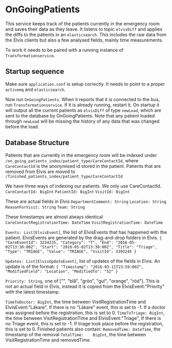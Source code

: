 # OnGoingPatients
This service keeps track of the patients currently in the emergency room and saves their data as they leave. It listens
to topic `elvisDiff` and applies the diffs to the patients in an `elasticsearch`. This includes the raw data from the
Elvis clients but also a few analysed fields, mainly time measurements.

To work it needs to be paired with a running instance of `Transformationservice`.

## Startup sequence
Make sure `application.conf` is setup correctly. It needs to point to a proper `activemq` and `elasticsearch`.

Now run `OnGoingPatients`. When it reports that it is connected to the bus, run `Transformationservice`. If it is
already running, restart it. On startup it will output all the current patients as `elvisDiff` of type `newLoad`, which
are sent to the database by OnGoingPatients. Note that any patient loaded through `newLoad` will be missing the
history of any data that was changed before the load.

## Database Structure
Patients that are currently in the emergency room will be indexed under
`/on_going_patients_index/patient_type/CareContactId`, where `CareContactId` is the anonymised id stored in the patient.
Patients that are removed from Elvis are moved to `/finished_patients_index/patient_type/CareContactId`

We have three ways of indexing our patients. We only use CareContactId.
`CareContactId: BigInt`
`PatientId: BigInt`
`VisitId: BigInt`

These are actual fields in Elvis
`DepartmentComment: String`
`Location: String`
`ReasonForVisit: String`
`Team: String`

These timestamps are almost always identical
`CareContactRegistrationTime: DateTime`
`VisitRegistrationTime: DateTime`

`Events: List[ElvisEvent]`, the list of ElvisEvents that has happened with the patient. ElvisEvents are generated by the drag-and-drop folders in Elvis.
`{
    "CareEventId": 3224235,
    "Category": "T",
    "End": "2016-05-02T13:30:00Z",
    "Start": "2016-05-02T13:30:00Z",
    "Title": "Triage",
    "Type": "TRIAGE",
    "Value": "TRIAGE",
    "VisitId": 3393245
}`

`Updates: List[ElvisUpdateEvent]`, list of updates of the fields in Elvis. An update is of the format:
`{
    "Timestamp": "2016-03-11T23:59:00Z",
    "ModifiedField": "Location",
    "ModifiedTo": "52"
}`

`Priority: String`, one of ["", "blå", "grön", "gul", "orange", "röd"]. This is not an actual field in Elvis, instead it 
is copied from the ElvisEvent:"Priority" with the latest timestamp.

`TimeToDoctor: BigInt`, the time between VisitRegistrationTime and ElvisEvent:"Läkare". If there is no "Läkare" event, this 
is set to -1. If a doctor was assigned before the registration, this is set to 0.
`TimeToTriage: BigInt`, the time between VisitRegistrationTime and ElvisEvent:"Triage", If there is no Triage event, this 
is set to -1. If triage took place before the registration, this is set to 0.
Finished patients also contain:
`RemovedTime: DateTime`, the timestamp of the removal
`TotalTime:    BigInt`, the time between VisitRegistrationTime and removedTime.